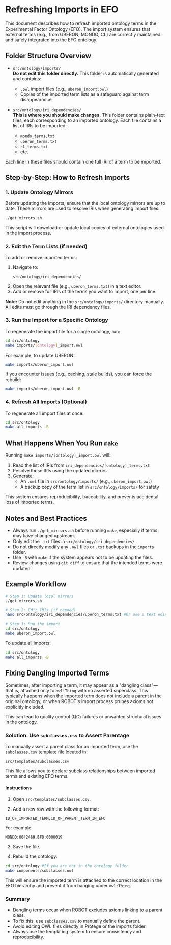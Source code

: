 # Refreshing Imports in EFO

This document describes how to refresh imported ontology terms in the Experimental Factor Ontology (EFO). The import system ensures that external terms (e.g., from UBERON, MONDO, CL) are correctly maintained and safely integrated into the EFO ontology.

## Folder Structure Overview

- `src/ontology/imports/`  
  **Do not edit this folder directly.** This folder is automatically generated and contains:
  - `.owl` import files (e.g., `uberon_import.owl`)
  - Copies of the imported term lists as a safeguard against term disappearance

- `src/ontology/iri_dependencies/`  
  **This is where you should make changes.** This folder contains plain-text files, each corresponding to an imported ontology. Each file contains a list of IRIs to be imported:
  - `mondo_terms.txt`
  - `uberon_terms.txt`
  - `cl_terms.txt`
  - etc.

Each line in these files should contain one full IRI of a term to be imported.

## Step-by-Step: How to Refresh Imports

### 1. Update Ontology Mirrors

Before updating the imports, ensure that the local ontology mirrors are up to date. These mirrors are used to resolve IRIs when generating import files.

```bash
./get_mirrors.sh
```

This script will download or update local copies of external ontologies used in the import process.

### 2. Edit the Term Lists (if needed)

To add or remove imported terms:

1. Navigate to:
   ```bash
   src/ontology/iri_dependencies/
   ```
2. Open the relevant file (e.g., `uberon_terms.txt`) in a text editor.
3. Add or remove full IRIs of the terms you want to import, one per line.

**Note:** Do not edit anything in the `src/ontology/imports/` directory manually. All edits must go through the IRI dependency files.

### 3. Run the Import for a Specific Ontology

To regenerate the import file for a single ontology, run:

```bash
cd src/ontology
make imports/[ontology]_import.owl
```

For example, to update UBERON:

```bash
make imports/uberon_import.owl
```

If you encounter issues (e.g., caching, stale builds), you can force the rebuild:

```bash
make imports/uberon_import.owl -B
```

### 4. Refresh All Imports (Optional)

To regenerate all import files at once:

```bash
cd src/ontology
make all_imports -B
```

## What Happens When You Run `make`

Running `make imports/[ontology]_import.owl` will:

1. Read the list of IRIs from `iri_dependencies/[ontology]_terms.txt`
2. Resolve those IRIs using the updated mirrors
3. Generate:
   - An `.owl` file in `src/ontology/imports/` (e.g., `uberon_import.owl`)
   - A backup copy of the term list in `src/ontology/imports/` for safety

This system ensures reproducibility, traceability, and prevents accidental loss of imported terms.

## Notes and Best Practices

- Always run `./get_mirrors.sh` before running `make`, especially if terms may have changed upstream.
- Only edit the `.txt` files in `src/ontology/iri_dependencies/`.
- Do not directly modify any `.owl` files or `.txt` backups in the `imports` folder.
- Use `-B` with `make` if the system appears not to be updating the files.
- Review changes using `git diff` to ensure that the intended terms were updated.

## Example Workflow

```bash
# Step 1: Update local mirrors
./get_mirrors.sh

# Step 2: Edit IRIs (if needed)
nano src/ontology/iri_dependencies/uberon_terms.txt #Or use a text editor such as VSC

# Step 3: Run the import
cd src/ontology
make uberon_import.owl
```

To update all imports:

```bash
cd src/ontology
make all_imports -B
```

## Fixing Dangling Imported Terms

Sometimes, after importing a term, it may appear as a "dangling class"—that is, attached only to `owl:Thing` with no asserted superclass. This typically happens when the imported term does not include a parent in the original ontology, or when ROBOT's import process prunes axioms not explicitly included.

This can lead to quality control (QC) failures or unwanted structural issues in the ontology.

### Solution: Use `subclasses.csv` to Assert Parentage

To manually assert a parent class for an imported term, use the `subclasses.csv` template file located in:

```
src/templates/subclasses.csv
```

This file allows you to declare subclass relationships between imported terms and existing EFO terms.

#### Instructions

1. Open `src/templates/subclasses.csv`.

2. Add a new row with the following format:

```
ID_OF_IMPORTED_TERM,ID_OF_PARENT_TERM_IN_EFO
```

For example:

```
MONDO:0042489,BFO:0000019
```

3. Save the file.

4. Rebuild the ontology:

```bash
cd src/ontology #If you are not in the ontology folder
make components/subclasses.owl      
```

This will ensure the imported term is attached to the correct location in the EFO hierarchy and prevent it from hanging under `owl:Thing`.

### Summary

- Dangling terms occur when ROBOT excludes axioms linking to a parent class.
- To fix this, use `subclasses.csv` to manually define the parent.
- Avoid editing OWL files directly in Protege or the imports folder.
- Always use the templating system to ensure consistency and reproducibility.

